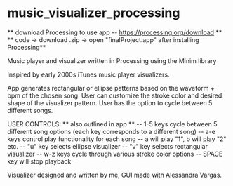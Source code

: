 # music_visualizer_processing

** download Processing to use app -- https://processing.org/download **
** code -> download .zip -> open "finalProject.app" after installing Processing**

Music player and visualizer written in Processing using the Minim library

Inspired by early 2000s iTunes music player visualizers.

App generates rectangular or ellipse patterns based on the waveform + bpm of the chosen song. User can customize the stroke color and desired shape of the visualizer pattern. User has the option to cycle between 5 different songs.

USER CONTROLS:
** also outlined in app **
-- 1-5 keys cycle between 5 different song options (each key corresponds to a different song)
-- a-e keys control play functionality for each song -- a will play "1", b will play "2" etc.
-- "u" key selects ellipse visualizer
-- "v" key selects rectangular visualizer
-- w-z keys cycle through various stroke color options
-- SPACE key will stop playback

Visualizer designed and written by me, GUI made with Alessandra Vargas.
